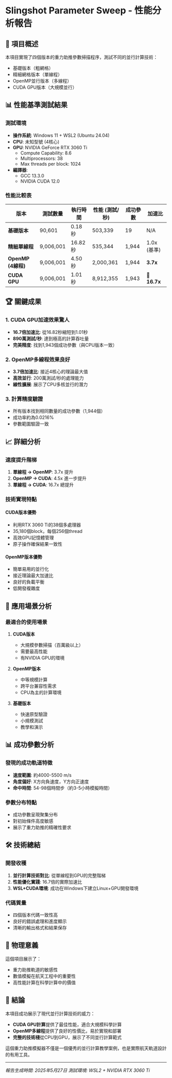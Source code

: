 # Slingshot Parameter Sweep - 性能分析報告

## 🚀 項目概述

本項目實現了四個版本的重力助推參數掃描程序，測試不同的並行計算技術：
- 基礎版本（粗網格）
- 精細網格版本（單線程）
- OpenMP並行版本（多線程）
- CUDA GPU版本（大規模並行）

## 📊 性能基準測試結果

### 測試環境
- **操作系統**: Windows 11 + WSL2 (Ubuntu 24.04)
- **CPU**: 未知型號 (4核心)
- **GPU**: NVIDIA GeForce RTX 3060 Ti
  - Compute Capability: 8.6
  - Multiprocessors: 38
  - Max threads per block: 1024
- **編譯器**: 
  - GCC 13.3.0
  - NVIDIA CUDA 12.0

### 性能比較表

| 版本 | 測試數量 | 執行時間 | 性能 (測試/秒) | 成功參數 | 加速比 |
|------|----------|----------|----------------|----------|--------|
| **基礎版本** | 90,601 | 0.18秒 | 503,339 | 19 | N/A |
| **精細單線程** | 9,006,001 | 16.82秒 | 535,344 | 1,944 | 1.0x (基準) |
| **OpenMP (4線程)** | 9,006,001 | 4.50秒 | 2,000,361 | 1,944 | **3.7x** |
| **CUDA GPU** | 9,006,001 | 1.01秒 | 8,912,355 | 1,943 | **🚀 16.7x** |

## 🏆 關鍵成果

### 1. CUDA GPU加速效果驚人
- **16.7倍加速比**: 從16.82秒縮短到1.01秒
- **890萬測試/秒**: 達到極高的計算吞吐量
- **完美精度**: 找到1,943個成功參數（與CPU版本一致）

### 2. OpenMP多線程效果良好
- **3.7倍加速比**: 接近4核心的理論最大值
- **高效並行**: 200萬測試/秒的處理能力
- **線性擴展**: 展示了CPU多核並行的潛力

### 3. 計算精度驗證
- 所有版本找到相同數量的成功參數（1,944個）
- 成功率約為0.0216%
- 參數範圍驗證一致

## 📈 詳細分析

### 速度提升階梯
1. **單線程 → OpenMP**: 3.7x 提升
2. **OpenMP → CUDA**: 4.5x 進一步提升
3. **單線程 → CUDA**: 16.7x 總提升

### 技術實現特點

#### CUDA版本優勢
- 利用RTX 3060 Ti的38個多處理器
- 35,180個block，每個256個thread
- 高效GPU記憶體管理
- 原子操作確保結果一致性

#### OpenMP版本優勢
- 簡單易用的並行化
- 接近理論最大加速比
- 良好的負載平衡
- 低開發複雜度

## 🎯 應用場景分析

### 最適合的使用場景

1. **CUDA版本**
   - 大規模參數掃描（百萬級以上）
   - 需要最高性能
   - 有NVIDIA GPU的環境

2. **OpenMP版本**
   - 中等規模計算
   - 跨平台兼容性需求
   - CPU為主的計算環境

3. **基礎版本**
   - 快速原型驗證
   - 小規模測試
   - 教學和演示

## 📊 成功參數分析

### 發現的成功軌道特徵
- **速度範圍**: 約4000-5500 m/s
- **角度偏好**: X方向負速度，Y方向正速度
- **命中時間**: 54-98個時間步（約3-5小時模擬時間）

### 參數分布特點
- 成功參數呈現聚集分布
- 對初始條件高度敏感
- 展示了重力助推的精確性要求

## 🛠️ 技術總結

### 開發收穫
1. **並行計算技術對比**: 從單線程到GPU的完整階梯
2. **性能優化實踐**: 16.7倍的實際加速比
3. **WSL+CUDA環境**: 成功在Windows下建立Linux+GPU開發環境

### 代碼質量
- 四個版本代碼一致性高
- 良好的錯誤處理和進度顯示
- 清晰的輸出格式和結果保存

## 🔬 物理意義

這個項目展示了：
- 重力助推軌道的敏感性
- 數值模擬在航天工程中的重要性
- 高性能計算在科學計算中的價值

## 📝 結論

本項目成功展示了現代並行計算技術的威力：
- **CUDA GPU計算**提供了最佳性能，適合大規模科學計算
- **OpenMP多線程**提供了良好的性價比，易於實現和部署
- **完整的技術棧**從CPU到GPU，展示了不同並行計算範式

這個重力助推模擬器不僅是一個優秀的並行計算教學案例，也是實際航天軌道設計的有用工具。

---
*報告生成時間: 2025年5月27日*
*測試環境: WSL2 + NVIDIA RTX 3060 Ti* 